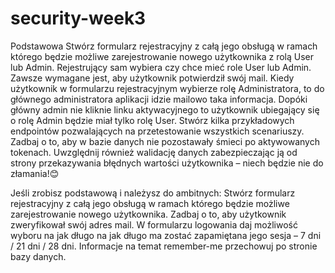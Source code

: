 # security-week3

Podstawowa
Stwórz formularz rejestracyjny z całą jego obsługą w ramach którego będzie możliwe zarejestrowanie nowego użytkownika 
z rolą User lub Admin. Rejestrujący sam wybiera czy chce mieć role User lub Admin. Zawsze wymagane jest, aby użytkownik 
potwierdził swój mail. Kiedy użytkownik w formularzu rejestracyjnym wybierze rolę Administratora, to do głównego 
administratora aplikacji idzie mailowo taka informacja. Dopóki główny admin nie kliknie linku aktywacyjnego to 
użytkownik ubiegający się o rolę Admin będzie miał tylko rolę User.
Stwórz kilka przykładowych endpointów pozwalających na przetestowanie wszystkich scenariuszy. Zadbaj o to, aby w
bazie danych nie pozostawały śmieci po aktywowanych tokenach. Uwzględnij również walidację danych zabezpieczając 
ją od strony przekazywania błędnych wartości użytkownika – niech będzie nie do złamania!😊

Jeśli zrobisz podstawową i należysz do ambitnych:
Stwórz formularz rejestracyjny z całą jego obsługą w ramach którego będzie możliwe zarejestrowanie nowego użytkownika. 
Zadbaj o to, aby użytkownik zweryfikował swój adres mail. W formularzu logowania daj możliwość wyboru na jak długo na 
jak długo ma zostać zapamiętana jego sesja – 7 dni / 21 dni / 28 dni. Informacje na temat remember-me przechowuj po 
stronie bazy danych.
